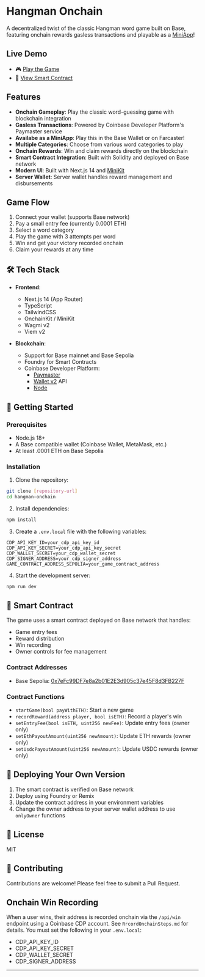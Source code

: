 # Hangman Onchain

A decentralized twist of the classic Hangman word game built on Base, featuring onchain rewards gasless transactions and playable as a [MiniApp]!

## Live Demo

- 🎮 [Play the Game](https://onchain-hangman-ruddy.vercel.app/)
- 📝 [View Smart Contract](https://sepolia.basescan.org/address/0x352d55dd643ec049191d133a146be3086e0e1b85#code)

## Features

- **Onchain Gameplay**: Play the classic word-guessing game with blockchain integration
- **Gasless Transactions**: Powered by Coinbase Developer Platform's Paymaster service
- **Availabe as a MiniApp**: Play this in the Base Wallet or on Farcaster!
- **Multiple Categories**: Choose from various word categories to play
- **Onchain Rewards**: Win and claim rewards directly on the blockchain
- **Smart Contract Integration**: Built with Solidity and deployed on Base network
- **Modern UI**: Built with Next.js 14 and [MiniKit]
- **Server Wallet**: Server wallet handles reward management and disbursements

## Game Flow

1. Connect your wallet (supports Base network)
2. Pay a small entry fee (currently 0.0001 ETH)
3. Select a word category
4. Play the game with 3 attempts per word
5. Win and get your victory recorded onchain
6. Claim your rewards at any time

## 🛠️ Tech Stack

- **Frontend**:

  - Next.js 14 (App Router)
  - TypeScript
  - TailwindCSS
  - OnchainKit / MiniKit
  - Wagmi v2
  - Viem v2

- **Blockchain**:
  - Support for Base mainnet and Base Sepolia
  - Foundry for Smart Contracts
  - Coinbase Developer Platform:
    - [Paymaster]
    - [Wallet v2] API
    - [Node]

## 🚀 Getting Started

### Prerequisites

- Node.js 18+
- A Base compatible wallet (Coinbase Wallet, MetaMask, etc.)
- At least .0001 ETH on Base Sepolia

### Installation

1. Clone the repository:

```bash
git clone [repository-url]
cd hangman-onchain
```

2. Install dependencies:

```bash
npm install
```

3. Create a `.env.local` file with the following variables:

```env
CDP_API_KEY_ID=your_cdp_api_key_id
CDP_API_KEY_SECRET=your_cdp_api_key_secret
CDP_WALLET_SECRET=your_cdp_wallet_secret
CDP_SIGNER_ADDRESS=your_cdp_signer_address
GAME_CONTRACT_ADDRESS_SEPOLIA=your_game_contract_address
```

4. Start the development server:

```bash
npm run dev
```

## 📝 Smart Contract

The game uses a smart contract deployed on Base network that handles:

- Game entry fees
- Reward distribution
- Win recording
- Owner controls for fee management

### Contract Addresses

- Base Sepolia: [0x7eFc99DF7e8a2b01E2E3d905c37e45F8d3FB227F](https://sepolia.basescan.org/address/0x7eFc99DF7e8a2b01E2E3d905c37e45F8d3FB227F#code)

### Contract Functions

- `startGame(bool payWithETH)`: Start a new game
- `recordReward(address player, bool isETH)`: Record a player's win
- `setEntryFee(bool isETH, uint256 newFee)`: Update entry fees (owner only)
- `setEthPayoutAmount(uint256 newAmount)`: Update ETH rewards (owner only)
- `setUsdcPayoutAmount(uint256 newAmount)`: Update USDC rewards (owner only)

## 🔄 Deploying Your Own Version

1. The smart contract is verified on Base network
2. Deploy using Foundry or Remix
3. Update the contract address in your environment variables
4. Change the owner address to your server wallet address to use `onlyOwner` functions

## 📜 License

MIT

## 🤝 Contributing

Contributions are welcome! Please feel free to submit a Pull Request.

## Onchain Win Recording

When a user wins, their address is recorded onchain via the `/api/win` endpoint using a Coinbase CDP account. See `RrcordOnchainSteps.md` for details. You must set the following in your `.env.local`:

- CDP_API_KEY_ID
- CDP_API_KEY_SECRET
- CDP_WALLET_SECRET
- CDP_SIGNER_ADDRESS

---

[MiniKit]: https://docs.base.org/builderkits/minikit/overview
[MiniApp]: https://miniapps.farcaster.xyz/
[Node]: https://portal.cdp.coinbase.com/products/node
[Wallet v2]: https://docs.cdp.coinbase.com/wallet-api-v2/docs/welcome
[Paymaster]: https://docs.cdp.coinbase.com/paymaster/docs/paymaster-bundler-qs-ui
